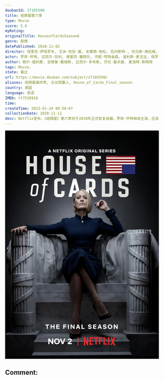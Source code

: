 ```yaml
---
doubanId: 27185590
title: 纸牌屋第六季
type: Movie
score: 5.6
myRating: 
originalTitle: HouseofCardsSeason6
genre: 剧情
datePublished: 2018-11-02
director: 埃里克·萨哈罗夫, 艾米·坎安·曼, 史黛西·帕松, 厄内斯特·, 托马斯·施拉梅, 路易丝·弗里德贝格, 罗宾·怀特
actor: 罗宾·怀特, 迈克尔·凯利, 德里克·塞西尔, 杰妮·阿特金森, 波利斯·麦戈法, 保罗·斯帕克斯, 杰里米·, 妮妮·勒惠恩, 坎贝尔·斯科特, 沙基纳·贾弗里, 康斯坦斯·齐默, 派翠西娅·克拉克森, 格雷戈·金尼尔, 戴安·琳恩, 科迪·费恩, 大卫·科伦斯韦, 妮基·埃斯特里奇, 达尔文·肖, 贾斯汀·多斯切尔
author: 鲍尔·威利蒙, 安德鲁·戴维斯, 迈克尔·多布斯, 莎伦·霍夫曼, 夏洛特·斯陶特
tags: Movie, 
state: 看过
url: https://movie.douban.com/subject/27185590/
aliases: 纸牌屋最终季, 众议院要人, House_of_Cards_Final_season
country: 美国
language: 英语
IMDb: tt7538918
time: 
createTime: 2023-01-24 00:50:07
collectionDate: 2020-11-11
desc: Netflix宣布，《纸牌屋》第六季将于2018年正式恢复拍摄。罗宾·怀特继续主演，应该就是主要聚焦于克莱尔这个角色了。不会有凯文·史派西，但是他饰演的下木总统如何处理还不得而知。跟以往每季13集的长...
---
```


![image](assets/p2530356844.jpg)

Comment: 
---

